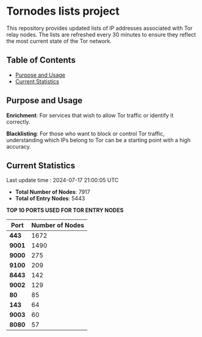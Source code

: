 # Tornodes lists project

This repository provides updated lists of IP addresses associated with Tor relay nodes. The lists are refreshed every 30 minutes to ensure they reflect the most current state of the Tor network.

## Table of Contents

- [Purpose and Usage](#purpose-and-usage)
- [Current Statistics](#current-statistics)


## Purpose and Usage

**Enrichment**: For services that wish to allow Tor traffic or identify it correctly.

**Blacklisting**: For those who want to block or control Tor traffic, understanding which IPs belong to Tor can be a starting point with a high accuracy.

## Current Statistics

Last update time : 2024-07-17 21:00:05 UTC

- **Total Number of Nodes**: 7917
- **Total of Entry Nodes**: 5443

**TOP 10 PORTS USED FOR TOR ENTRY NODES**

| **Port** | **Number of Nodes** |
|------|-----------------|
| **443**   | 1672  |
| **9001**   | 1490  |
| **9000**   | 275  |
| **9100**   | 209  |
| **8443**   | 142  |
| **9002**   | 129  |
| **80**   | 85  |
| **143**   | 64  |
| **9003**   | 60  |
| **8080**   | 57  |


